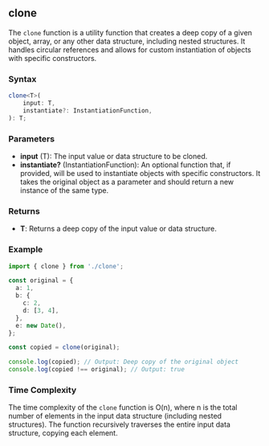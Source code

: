 ## clone

The `clone` function is a utility function that creates a deep copy of a given object, array, or any other data structure, including nested structures. It handles circular references and allows for custom instantiation of objects with specific constructors.

### Syntax

```typescript
clone<T>(
	input: T,
	instantiate?: InstantiationFunction,
): T;
```

### Parameters

- **input** (T): The input value or data structure to be cloned.
- **instantiate?** (InstantiationFunction): An optional function that, if provided, will be used to instantiate objects with specific constructors. It takes the original object as a parameter and should return a new instance of the same type.

### Returns

- **T**: Returns a deep copy of the input value or data structure.

### Example

```typescript
import { clone } from './clone';

const original = {
  a: 1,
  b: {
    c: 2,
    d: [3, 4],
  },
  e: new Date(),
};

const copied = clone(original);

console.log(copied); // Output: Deep copy of the original object
console.log(copied !== original); // Output: true
```

### Time Complexity

The time complexity of the `clone` function is O(n), where n is the total number of elements in the input data structure (including nested structures). The function recursively traverses the entire input data structure, copying each element.

